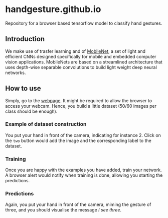 # handgesture.github.io
Repository for a browser based tensorflow model to classify hand gestures.

## Introduction

We make use of trasfer learning and of [MobileNet](https://arxiv.org/abs/1704.04861), a set of light and efficient CNNs designed specifically for mobile and embedded computer vision applications. MobileNets are based on a streamlined architecture that uses depth-wise separable convolutions to build light weight deep neural networks.

## How to use

Simply, go to the [webpage](oscar-defelice.github.io/handgesture.github.io). 
It might be required to allow the browser to access your webcam.
Hence, you build a little dataset (50/60 images per class should be enough).

### Example of dataset construction

You put your hand in front of the camera, indicating for instance 2.
Click on the `two` button would add the image and the corresponding label to the dataset.

### Training
Once you are happy with the examples you have added, train your network.
A browser alert would notify when training is done, allowing you starting the predictions.

### Predictions
Again, you put your hand in front of the camera, miming the gesture of three, and you should visualise the message _I see three_.
